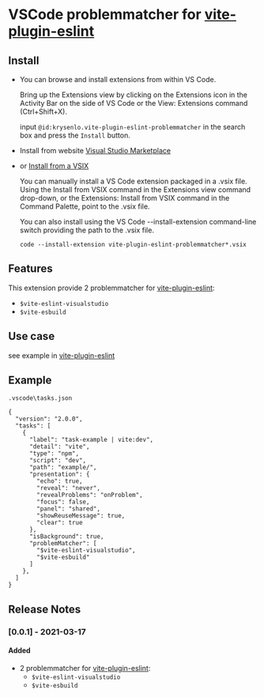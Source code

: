 # VSCode problemmatcher for [vite-plugin-eslint](https://www.npmjs.com/package/vite-plugin-eslint)

## Install

- You can browse and install extensions from within VS Code.

  Bring up the Extensions view by clicking on the Extensions icon in the Activity Bar on the side of VS Code or the View: Extensions command (Ctrl+Shift+X).

  input `@id:krysenlo.vite-plugin-eslint-problemmatcher` in the search box and press the `Install` button.

- Install from website [Visual Studio Marketplace](https://marketplace.visualstudio.com/items?itemName=krysenlo.vite-plugin-eslint-problemmatcher)

- or [Install from a VSIX](https://code.visualstudio.com/docs/editor/extension-gallery#_install-from-a-vsix)

  You can manually install a VS Code extension packaged in a .vsix file. Using the Install from VSIX command in the Extensions view command drop-down, or the Extensions: Install from VSIX command in the Command Palette, point to the .vsix file.

  You can also install using the VS Code --install-extension command-line switch providing the path to the .vsix file.

  ```
  code --install-extension vite-plugin-eslint-problemmatcher*.vsix
  ```

## Features

This extension provide 2 problemmatcher for [vite-plugin-eslint](https://www.npmjs.com/package/vite-plugin-eslint):

- `$vite-eslint-visualstudio`
- `$vite-esbuild`

## Use case

see example in [vite-plugin-eslint](https://github.com/Krysenlo/vite-plugin-eslint)

## Example

`.vscode\tasks.json`

```
{
  "version": "2.0.0",
  "tasks": [
    {
      "label": "task-example | vite:dev",
      "detail": "vite",
      "type": "npm",
      "script": "dev",
      "path": "example/",
      "presentation": {
        "echo": true,
        "reveal": "never",
        "revealProblems": "onProblem",
        "focus": false,
        "panel": "shared",
        "showReuseMessage": true,
        "clear": true
      },
      "isBackground": true,
      "problemMatcher": [
        "$vite-eslint-visualstudio",
        "$vite-esbuild"
      ]
    },
  ]
}
```

## Release Notes

### [0.0.1] - 2021-03-17

#### Added

- 2 problemmatcher for [vite-plugin-eslint](https://www.npmjs.com/package/vite-plugin-eslint):
  - `$vite-eslint-visualstudio`
  - `$vite-esbuild`
